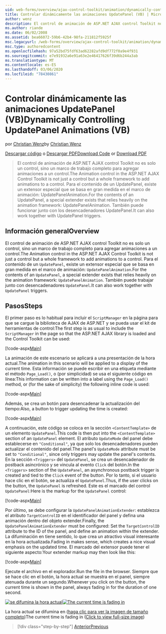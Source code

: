 ```yaml
---
uid: web-forms/overview/ajax-control-toolkit/animation/dynamically-controlling-updatepanel-animations-vb
title: Controlar dinámicamente las animaciones UpdatePanel (VB) | Microsoft Docs
author: wenz
description: El control de animación de ASP.NET AJAX control Toolkit no es solo un control, sino un marco de trabajo completo para agregar animaciones a un control. Para el contenido de...
ms.author: riande
ms.date: 06/02/2008
ms.assetid: bea66072-59b6-42b4-98fa-211812f5925f
msc.legacyurl: /web-forms/overview/ajax-control-toolkit/animation/dynamically-controlling-updatepanel-animations-vb
msc.type: authoredcontent
ms.openlocfilehash: 97a52bd75fdf63ad62282afd9df772f0a9e4f931
ms.sourcegitcommit: e7e91932a6e91a63e2e46417626f39d6b244a3ab
ms.translationtype: MT
ms.contentlocale: es-ES
ms.lasthandoff: 03/06/2020
ms.locfileid: "78430861"
---
```

# <a name="dynamically-controlling-updatepanel-animations-vb"></a><span data-ttu-id="19dae-104">Controlar dinámicamente las animaciones UpdatePanel (VB)</span><span class="sxs-lookup"><span data-stu-id="19dae-104">Dynamically Controlling UpdatePanel Animations (VB)</span></span>

<span data-ttu-id="19dae-105">por [Christian Wenz](https://github.com/wenz)</span><span class="sxs-lookup"><span data-stu-id="19dae-105">by [Christian Wenz](https://github.com/wenz)</span></span>

<span data-ttu-id="19dae-106">[Descargar código](https://download.microsoft.com/download/9/3/f/93f8daea-bebd-4821-833b-95205389c7d0/UpdatePanelAnimation2.vb.zip) o [Descargar PDF](https://download.microsoft.com/download/b/6/a/b6ae89ee-df69-4c87-9bfb-ad1eb2b23373/updatepanelanimation2VB.pdf)</span><span class="sxs-lookup"><span data-stu-id="19dae-106">[Download Code](https://download.microsoft.com/download/9/3/f/93f8daea-bebd-4821-833b-95205389c7d0/UpdatePanelAnimation2.vb.zip) or [Download PDF](https://download.microsoft.com/download/b/6/a/b6ae89ee-df69-4c87-9bfb-ad1eb2b23373/updatepanelanimation2VB.pdf)</span></span>

> <span data-ttu-id="19dae-107">El control de animación de ASP.NET AJAX control Toolkit no es solo un control, sino un marco de trabajo completo para agregar animaciones a un control.</span><span class="sxs-lookup"><span data-stu-id="19dae-107">The Animation control in the ASP.NET AJAX Control Toolkit is not just a control but a whole framework to add animations to a control.</span></span> <span data-ttu-id="19dae-108">Para el contenido de un UpdatePanel, existe un extensor especial que se basa en gran medida en el marco de animación: UpdatePanelAnimation.</span><span class="sxs-lookup"><span data-stu-id="19dae-108">For the contents of an UpdatePanel, a special extender exists that relies heavily on the animation framework: UpdatePanelAnimation.</span></span> <span data-ttu-id="19dae-109">También puede funcionar junto con los desencadenadores UpdatePanel.</span><span class="sxs-lookup"><span data-stu-id="19dae-109">It can also work together with UpdatePanel triggers.</span></span>

## <a name="overview"></a><span data-ttu-id="19dae-110">Información general</span><span class="sxs-lookup"><span data-stu-id="19dae-110">Overview</span></span>

<span data-ttu-id="19dae-111">El control de animación de ASP.NET AJAX control Toolkit no es solo un control, sino un marco de trabajo completo para agregar animaciones a un control.</span><span class="sxs-lookup"><span data-stu-id="19dae-111">The Animation control in the ASP.NET AJAX Control Toolkit is not just a control but a whole framework to add animations to a control.</span></span> <span data-ttu-id="19dae-112">Para el contenido de un `UpdatePanel`, existe un extensor especial que se basa en gran medida en el marco de animación: `UpdatePanelAnimation`.</span><span class="sxs-lookup"><span data-stu-id="19dae-112">For the contents of an `UpdatePanel`, a special extender exists that relies heavily on the animation framework: `UpdatePanelAnimation`.</span></span> <span data-ttu-id="19dae-113">También puede trabajar junto con desencadenadores `UpdatePanel`.</span><span class="sxs-lookup"><span data-stu-id="19dae-113">It can also work together with `UpdatePanel` triggers.</span></span>

## <a name="steps"></a><span data-ttu-id="19dae-114">Pasos</span><span class="sxs-lookup"><span data-stu-id="19dae-114">Steps</span></span>

<span data-ttu-id="19dae-115">El primer paso es lo habitual para incluir el `ScriptManager` en la página para que se cargue la biblioteca de AJAX de ASP.NET y se pueda usar el kit de herramientas de control:</span><span class="sxs-lookup"><span data-stu-id="19dae-115">The first step is as usual to include the `ScriptManager` in the page so that the ASP.NET AJAX library is loaded and the Control Toolkit can be used:</span></span>

[!code-aspx[Main](dynamically-controlling-updatepanel-animations-vb/samples/sample1.aspx)]

<span data-ttu-id="19dae-116">La animación de este escenario se aplicará a una presentación de la hora actual.</span><span class="sxs-lookup"><span data-stu-id="19dae-116">The animation in this scenario will be applied to a display of the current time.</span></span> <span data-ttu-id="19dae-117">Esta información se puede escribir en una etiqueta mediante el método `Page_Load()`, o (por simplicidad) se usa el siguiente código en línea:</span><span class="sxs-lookup"><span data-stu-id="19dae-117">This information can be written into a label using the `Page_Load()` method, or (for the sake of simplicity) the following inline code is used:</span></span>

[!code-aspx[Main](dynamically-controlling-updatepanel-animations-vb/samples/sample2.aspx)]

<span data-ttu-id="19dae-118">Además, se crea un botón para desencadenar la actualización del tiempo:</span><span class="sxs-lookup"><span data-stu-id="19dae-118">Also, a button to trigger updating the time is created:</span></span>

[!code-aspx[Main](dynamically-controlling-updatepanel-animations-vb/samples/sample3.aspx)]

<span data-ttu-id="19dae-119">A continuación, este código se coloca en la sección `<ContentTemplate>` de un elemento `UpdatePanel`.</span><span class="sxs-lookup"><span data-stu-id="19dae-119">This code is then put into the `<ContentTemplate>` section of an `UpdatePanel` element.</span></span> <span data-ttu-id="19dae-120">El atributo `UpdateMode` del panel debe establecerse en `"Conditional"`, ya que solo los desencadenadores pueden actualizar el contenido del panel.</span><span class="sxs-lookup"><span data-stu-id="19dae-120">The panel's `UpdateMode` attribute must be set to `"Conditional"`, since only triggers may update the panel's contents.</span></span> <span data-ttu-id="19dae-121">En la sección `<Triggers>` del `UpdatePanel`, se crea un desencadenador de postback asincrónico y se vincula al evento `Click` del botón.</span><span class="sxs-lookup"><span data-stu-id="19dae-121">In the `<Triggers>` section of the `UpdatePanel`, an asynchronous postback trigger is created and tied to the `Click` event of the button.</span></span> <span data-ttu-id="19dae-122">Por lo tanto, si el usuario hace clic en el botón, se actualiza el `UpdatePanel`.</span><span class="sxs-lookup"><span data-stu-id="19dae-122">Thus, if the user clicks on the button, the `UpdatePanel` is refreshed.</span></span> <span data-ttu-id="19dae-123">Este es el marcado del control `UpdatePanel`:</span><span class="sxs-lookup"><span data-stu-id="19dae-123">Here is the markup for the `UpdatePanel` control:</span></span>

[!code-aspx[Main](dynamically-controlling-updatepanel-animations-vb/samples/sample4.aspx)]

<span data-ttu-id="19dae-124">Por último, se debe configurar la `UpdatePanelAnimationExtender`: establezca el atributo `TargetControlID` en el identificador del panel y defina una animación dentro del objeto extender.</span><span class="sxs-lookup"><span data-stu-id="19dae-124">Finally, the `UpdatePanelAnimationExtender` must be configured: Set the `TargetControlID` attribute to the ID of the panel, and define an animation within the extender.</span></span> <span data-ttu-id="19dae-125">La difuminación en tiene sentido, lo que crea un atractivo visual interesante en la hora actualizada.</span><span class="sxs-lookup"><span data-stu-id="19dae-125">Fading in makes sense, which creates a nice visual emphasis on the updated time.</span></span> <span data-ttu-id="19dae-126">El marcado del extensor puede tener el siguiente aspecto:</span><span class="sxs-lookup"><span data-stu-id="19dae-126">Your extender markup may then look like this:</span></span>

[!code-aspx[Main](dynamically-controlling-updatepanel-animations-vb/samples/sample5.aspx)]

<span data-ttu-id="19dae-127">Ejecute el archivo en el explorador.</span><span class="sxs-lookup"><span data-stu-id="19dae-127">Run the file in the browser.</span></span> <span data-ttu-id="19dae-128">Siempre que se hace clic en el botón, la hora actual se muestra en el panel, siempre atenuada durante un segundo.</span><span class="sxs-lookup"><span data-stu-id="19dae-128">Whenever you click on the button, the current time is shown in the panel, always fading in for the duration of one second.</span></span>

<span data-ttu-id="19dae-129">[![se difumina la hora actual](dynamically-controlling-updatepanel-animations-vb/_static/image2.png)](dynamically-controlling-updatepanel-animations-vb/_static/image1.png)</span><span class="sxs-lookup"><span data-stu-id="19dae-129">[![The current time is fading in](dynamically-controlling-updatepanel-animations-vb/_static/image2.png)](dynamically-controlling-updatepanel-animations-vb/_static/image1.png)</span></span>

<span data-ttu-id="19dae-130">La hora actual se difumina en ([haga clic para ver la imagen de tamaño completo](dynamically-controlling-updatepanel-animations-vb/_static/image3.png))</span><span class="sxs-lookup"><span data-stu-id="19dae-130">The current time is fading in ([Click to view full-size image](dynamically-controlling-updatepanel-animations-vb/_static/image3.png))</span></span>

> [!div class="step-by-step"]
> [<span data-ttu-id="19dae-131">Anterior</span><span class="sxs-lookup"><span data-stu-id="19dae-131">Previous</span></span>](animating-an-updatepanel-control-vb.md)
